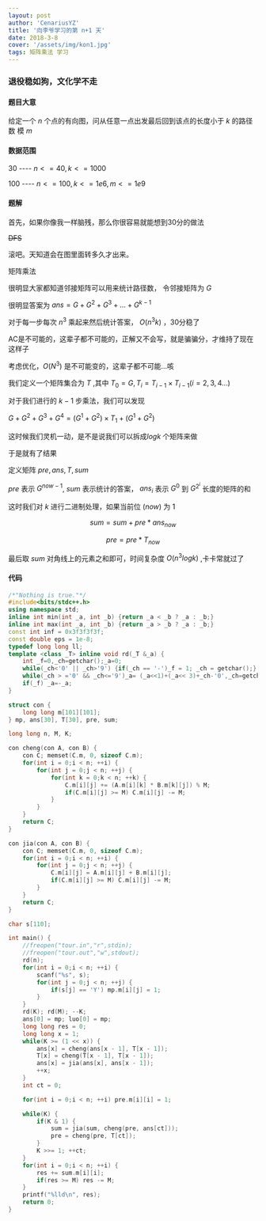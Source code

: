 ```yaml
---
layout: post
author: 'CenariusYZ'
title: '向李爷学习的第 n+1 天'
date: 2018-3-8
cover: '/assets/img/kon1.jpg'
tags: 矩阵乘法 学习
---
```


### 退役稳如狗，文化学不走

#### 题目大意

给定一个 $n$ 个点的有向图，问从任意一点出发最后回到该点的长度小于 $k$ 的路径数 模 $m$

#### 数据范围

30 ---- $n <= 40, k <= 1000$

100 ---- $n <= 100, k <= 1e6, m <= 1e9$

#### 题解

首先，如果你像我一样脑残，那么你很容易就能想到30分的做法

~~DFS~~

滚吧。天知道会在图里面转多久才出来。

矩阵乘法

很明显大家都知道邻接矩阵可以用来统计路径数， 令邻接矩阵为 $G$

很明显答案为 $ans = G + G ^ 2 + G ^ 3 + ... + G^{k-1}$

对于每一步每次 $n^3$ 乘起来然后统计答案， $O(n^3k)$ ，30分稳了

AC是不可能的，这辈子都不可能的，正解又不会写，就是骗骗分，才维持了现在这样子

考虑优化，$O(N^3)$ 是不可能变的，这辈子都不可能...咳

我们定义一个矩阵集合为 $T$ ,其中 $T_0 = G, T_i = T_{i-1} \times T_{i-1} (i = 2,3,4...)$

对于我们进行的 $k-1$ 步乘法，我们可以发现

$G + G^2 + G^3 + G^4 = (G^1 + G^2) \times T_1 +  (G^1 + G^2)$

这时候我们灵机一动，是不是说我们可以拆成$logk$ 个矩阵来做

于是就有了结果

定义矩阵 $pre, ans, T, sum$

$pre$ 表示 $G^{now-1}$, $sum$ 表示统计的答案， $ans_i$ 表示 $G^0$ 到 $G^{2^i}$ 长度的矩阵的和

这时我们对 $k$ 进行二进制处理，如果当前位 $(now)$ 为 1

$$sum = sum + pre * ans_{now}$$

$$pre = pre * T_{now}$$

最后取 $sum$ 对角线上的元素之和即可，时间复杂度 $O(n^3logk)$ ,卡卡常就过了

#### 代码

```cpp
/*"Nothing is true."*/
#include<bits/stdc++.h>
using namespace std;
inline int min(int _a, int _b) {return _a < _b ? _a : _b;}
inline int max(int _a, int _b) {return _a > _b ? _a : _b;}
const int inf = 0x3f3f3f3f;
const double eps = 1e-8;
typedef long long ll;
template <class _T> inline void rd(_T &_a) {
	int _f=0,_ch=getchar();_a=0;
	while(_ch<'0' || _ch>'9') {if(_ch == '-')_f = 1; _ch = getchar();}
	while(_ch > ='0' && _ch<='9')_a= (_a<<1)+(_a<< 3)+_ch-'0',_ch=getchar();
	if(_f) _a=-_a;
}

struct con {
	long long m[101][101];
} mp, ans[30], T[30], pre, sum;

long long n, M, K;

con cheng(con A, con B) {
	con C; memset(C.m, 0, sizeof C.m);
	for(int i = 0;i < n; ++i) {
		for(int j = 0;j < n; ++j) {
			for(int k = 0;k < n; ++k) {
				C.m[i][j] += (A.m[i][k] * B.m[k][j]) % M;
				if(C.m[i][j] >= M) C.m[i][j] -= M;
			}
		}
	}
	return C;
}

con jia(con A, con B) {
	con C; memset(C.m, 0, sizeof C.m);
	for(int i = 0;i < n; ++i) {
		for(int j = 0;j < n; ++j) {
			C.m[i][j] = A.m[i][j] + B.m[i][j];
			if(C.m[i][j] >= M) C.m[i][j] -= M;
		}
	}
	return C;
}

char s[110];

int main() {
	//freopen("tour.in","r",stdin);
	//freopen("tour.out","w",stdout);
	rd(n);
	for(int i = 0;i < n; ++i) {
		scanf("%s", s);
		for(int j = 0;j < n; ++j) {
			if(s[j] == 'Y') mp.m[i][j] = 1;
		}
	}
	rd(K); rd(M); --K;
	ans[0] = mp; luo[0] = mp;
	long long res = 0;
	long long x = 1;
	while(K >= (1 << x)) {
		ans[x] = cheng(ans[x - 1], T[x - 1]);
		T[x] = cheng(T[x - 1], T[x - 1]);
		ans[x] = jia(ans[x], ans[x - 1]);
		++x;
	}
	int ct = 0;

	for(int i = 0;i < n; ++i) pre.m[i][i] = 1;

	while(K) {
		if(K & 1) {
			sum = jia(sum, cheng(pre, ans[ct]));
			pre = cheng(pre, T[ct]);
		}
		K >>= 1; ++ct;
	}
	for(int i = 0;i < n; ++i) {
		res += sum.m[i][i];
		if(res >= M) res -= M;
	}
	printf("%lld\n", res);
	return 0;
}
```
